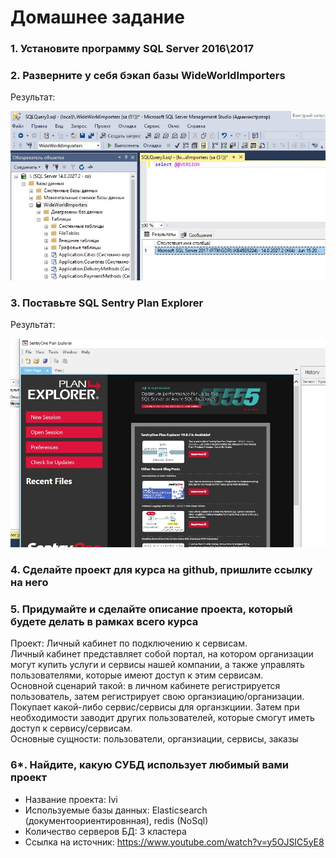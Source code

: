 # Домашнее задание

### 1. Установите программу SQL Server 2016\2017

### 2. Разверните у себя бэкап базы WideWorldImporters

Результат:

![Скриншот бекапа и версии][backup_screen]

### 3. Поставьте SQL Sentry Plan Explorer

Результат:

![Скриншот SentryOne Plan Explorer][sentry_screen]

### 4. Сделайте проект для курса на github, пришлите ссылку на него

### 5. Придумайте и сделайте описание проекта, который будете делать в рамках всего курса

Проект: Личный кабинет по подключению к сервисам.  
Личный кабинет представляет собой портал, на котором организации могут купить услуги и сервисы нашей компании, а также управлять пользователями, которые имеют доступ к этим сервисам.  
Основной сценарий такой: в личном кабинете регистрируется пользователь, затем регистрирует свою органзиацию/организации. 
Покупает какой-либо сервис/сервисы для органзкциии. Затем при необходимости заводит других пользователей, которые смогут иметь доступ к сервису/сервисам.  
Основные сущности: пользователи, органзиации, сервисы, заказы


### 6*. Найдите, какую СУБД использует любимый вами проект

* Название проекта: Ivi
* Используемые базы данных: Elasticsearch (документоориентировнная), redis (NoSql)
* Количество серверов БД: 3 кластера
* Ссылка на источник: https://www.youtube.com/watch?v=y5OJSIC5yE8


[backup_screen]: images/backup_screen.jpg
[sentry_screen]: images/sentry_screen.jpg